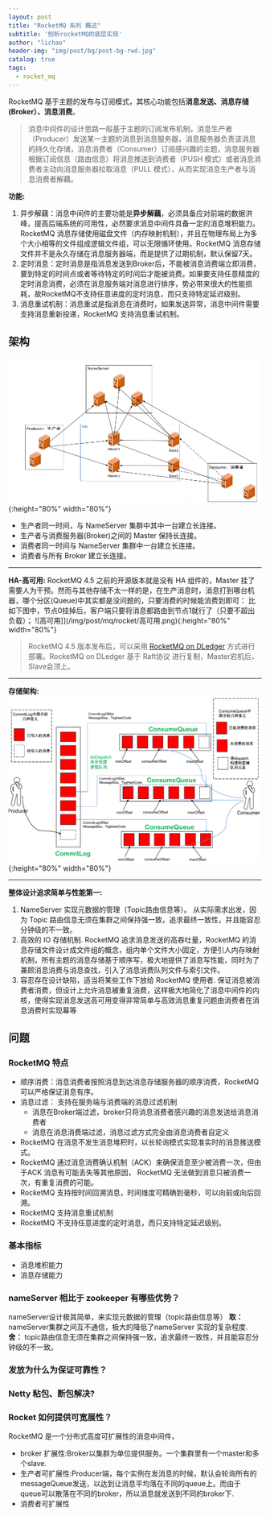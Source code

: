 ```yaml
---
layout: post
title: "RocketMQ 系列 概述"
subtitle: '刨析rocketMQ的底层实现'
author: "lichao"
header-img: "img/post/bg/post-bg-rwd.jpg"
catalog: true
tags:
  - rocket_mq
---
```



RocketMQ 基于主题的发布与订阅模式，其核心功能包括**消息发送、消息存储(Broker）、消息消费**。

> 消息中间件的设计思路一般基于主题的订阅发布机制，消息生产者（Producer）发送某一主题的消息到消息服务器，消息服务器负责该消息的持久化存储，消息消费者（Consumer）订阅感兴趣的主题，消息服务器根据订阅信息（路由信息）将消息推送到消费者（PUSH 模式）或者消息消费者主动向消息服务器拉取消息（PULL 模式），从而实现消息生产者与消息消费者解藕。

**功能:**

1. 异步解藕：消息中间件的主要功能是**异步解藕**，必须具备应对前端的数据洪峰，提高后端系统的可用性，必然要求消息中间件具备一定的消息堆积能力。RocketMQ 消息存储使用磁盘文件（内存映射机制），并且在物理布局上为多个大小相等的文件组成逻辑文件组，可以无限循环使用。RocketMQ 消息存储文件并不是永久存储在消息服务器端，而是提供了过期机制，默认保留7天。
2. 定时消息：定时消息是指消息发送到Broker后，不能被消息消费端立即消费，要到特定的时间点或者等待特定的时间后才能被消费。如果要支持任意精度的定时消息消费，必须在消息服务端对消息进行排序，势必带来很大的性能损耗，故RocketMQ不支持任意进度的定时消息，而只支持特定延迟级别。
3. 消息重试机制：消息重试是指消息在消费时，如果发送异常，消息中间件需要支持消息重新投递，RocketMQ 支持消息重试机制。

## 架构

![架构](/img/rocketmq/framework2.png){:height="80%" width="80%"}  

* 生产者同一时间，与 NameServer 集群中其中一台建立长连接。
* 生产者与消费服务器(Broker)之间的 Master 保持长连接。
* 消费者同一时间与 NameServer 集群中一台建立长连接。
* 消费者与所有 Broker 建立长连接。

---

**HA-高可用:**
RocketMQ 4.5 之前的开源版本就是没有 HA 组件的，Master 挂了需要人为干预。然而与其他存储不太一样的是，在生产消息时，消息打到哪台机器，哪个分区(Queue)中其实都是没问题的，只要消费的时候能消费到即可：
比如下图中，节点0挂掉后，客户端只要将消息都路由到节点1就行了（只要不超出负载）；
![高可用]](/img/post/mq/rocket/高可用.png){:height="80%" width="80%"}

> RocketMQ 4.5 版本发布后，可以采用 [RocketMQ on DLedger](https://www.infoq.cn/article/7xejrpdzba9v*gdzofs6) 方式进行部署。RocketMQ on DLedger  基于 Raft协议 进行复制，Master宕机后，Slave会顶上。

---

**存储架构:**
![架构](/img/rocketmq/framework3.png){:height="80%" width="80%"}

---

**整体设计追求简单与性能第一:**

1. NameServer 实现元数据的管理（Topic路由信息等）。 从实际需求出发，因为 Topic 路由信息无须在集群之间保持强一致，追求最终一致性，并且能容忍分钟级的不一致。
2. 高效的 IO 存储机制. RocketMQ 追求消息发送的高吞吐量，RocketMQ 的消息存储文件设计成文件组的概念，组内单个文件大小固定，方便引人内存映射机制，所有主题的消息存储基于顺序写，极大地提供了消息写性能，同时为了兼顾消息消费与消息查找，引入了消息消费队列文件与索引文件。
3. 容忍存在设计缺陷，适当将某些工作下放给 RocketMQ 使用者. 保证消息被消费者消费，但设计上允许消息被重复消费，这样极大地简化了消息中间件的内核，使得实现消息发送高可用变得非常简单与高效消息重复问题由消费者在消息消费时实现幕等

## 问题

### RocketMQ 特点

* 顺序消费：消息消费者按照消息到达消息存储服务器的顺序消费，RocketMQ 可以严格保证消息有序。
* 消息过滤： 支持在服务端与消费端的消息过滤机制
  * 消息在Broker端过滤，broker只将消息消费者感兴趣的消息发送给消息消费者
  * 消息在消息消费端过滤，消息过滤方式完全由消息消费者自定义
* RocketMQ 在消息不发生消息堆积时，以长轮询模式实现准实时的消息推送模式。
* RocketMQ 通过消息消费确认机制（ACK）来确保消息至少被消费一次，但由于ACK 消息有可能丢失等其他原因， RocketMQ 无法做到消息只被消费一次，有重复消费的可能。
* RocketMQ 支持按时间回溯消息，时间维度可精确到毫秒，可以向前或向后回溯。
* RocketMQ 支持消息重试机制
* RocketMQ 不支持任意进度的定时消息，而只支持特定延迟级别。

### 基本指标

* 消息堆积能力
* 消息存储能力

### nameServer 相比于 zookeeper 有哪些优势？

nameServer设计极其简单，来实现元数据的管理（topic路由信息等）
**取：**
nameServer集群之间互不通信，极大的降低了nameServer 实现的复杂程度.
**舍：**
topic路由信息无须在集群之间保持强一致，追求最终一致性，并且能容忍分钟级的不一致。

### 发放为什么为保证可靠性？

### Netty 粘包、断包解决?

### Rocket 如何提供可宽展性？

RocketMQ 是一个分布式高度可扩展性的消息中间件，

* broker 扩展性:Broker以集群为单位提供服务。一个集群里有一个master和多个slave.
* 生产者可扩展性:Producer端，每个实例在发消息的时候，默认会轮询所有的 messageQueue发送，以达到让消息平均落在不同的queue上。而由于queue可以散落在不同的broker，所以消息就发送到不同的broker下.
* 消费者可扩展性
